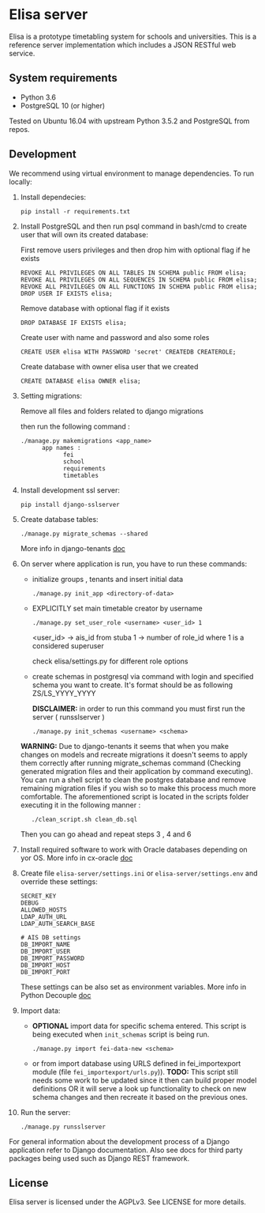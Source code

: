 # Elisa server

Elisa is a prototype timetabling system for schools and universities. This is a
reference server implementation which includes a JSON RESTful web service.

## System requirements

- Python 3.6
- PostgreSQL 10 (or higher)

Tested on Ubuntu 16.04 with upstream Python 3.5.2 and PostgreSQL from repos.

## Development

We recommend using virtual environment to manage dependencies. To run locally:

1. Install dependecies:

      ```
      pip install -r requirements.txt
      ```

2. Install PostgreSQL and then run psql command in bash/cmd to create user that will own its created database:

      First remove users privileges and then drop him with optional flag if he exists

      ```
      REVOKE ALL PRIVILEGES ON ALL TABLES IN SCHEMA public FROM elisa;
      REVOKE ALL PRIVILEGES ON ALL SEQUENCES IN SCHEMA public FROM elisa;
      REVOKE ALL PRIVILEGES ON ALL FUNCTIONS IN SCHEMA public FROM elisa;
      DROP USER IF EXISTS elisa;
      ```

      Remove database with optional flag if it exists

      ```
      DROP DATABASE IF EXISTS elisa;
      ```

      Create user with name and password and also some roles

      ```
      CREATE USER elisa WITH PASSWORD 'secret' CREATEDB CREATEROLE;
      ```

      Create database with owner elisa user that we created

      ```
      CREATE DATABASE elisa OWNER elisa;
      ```

3. Setting migrations:

      Remove all files and folders related to django migrations

      then run the following command :
      ```
      ./manage.py makemigrations <app_name>
            app names :
                  fei
                  school
                  requirements
                  timetables
      ```
    

4. Install development ssl server:

      ```
      pip install django-sslserver
      ```
     
5. Create database tables:

      ```
      ./manage.py migrate_schemas --shared
      ```
      
      More info in django-tenants [doc](https://django-tenants.readthedocs.io/en/latest/)

6. On server where application is run, you have to run these commands:
     - initialize groups , tenants and insert initial data
          ```
          ./manage.py init_app <directory-of-data>
          ```
     - EXPLICITLY set main timetable creator by username
          ```
          ./manage.py set_user_role <username> <user_id> 1
          ```
          <user_id> -> ais_id from stuba
          1 -> number of role_id where 1 is a considered superuser

          check elisa/settings.py for different role options

      - create schemas in postgresql via command with login and specified schema you want to create. It's format should be as following ZS/LS_YYYY_YYYY
      
        **DISCLAIMER:** in order to run this command you must first run the server ( runsslserver )
          ```
          ./manage.py init_schemas <username> <schema>
          ```
	 **WARNING:** Due to django-tenants it seems that when you make changes on models and recreate migrations it doesn't seems to apply them correctly after running migrate_schemas command (Checking generated migration files and their application by command executing).
       You can run a shell script to clean the postgres database and remove remaining migration files if you wish so to make this process much more comfortable.
       The aforementioned script is located in the scripts folder executing it in the following manner :

          ./clean_script.sh clean_db.sql
       
      Then you can go ahead and repeat steps 3 , 4 and 6

7. Install required software to work with Oracle databases depending on yor OS. More info in cx-oracle
    [doc](https://cx-oracle.readthedocs.io/en/latest/installation.html)

8. Create file `elisa-server/settings.ini` or `elisa-server/settings.env` and override these settings:
      ```
      SECRET_KEY
      DEBUG
      ALLOWED_HOSTS
      LDAP_AUTH_URL
      LDAP_AUTH_SEARCH_BASE
        
      # AIS DB settings
      DB_IMPORT_NAME
      DB_IMPORT_USER
      DB_IMPORT_PASSWORD
      DB_IMPORT_HOST
      DB_IMPORT_PORT
      ```
      
      These settings can be also set as environment variables. More info in Python Decouple
    [doc](https://github.com/henriquebastos/python-decouple)

9. Import data:
      - **OPTIONAL** import data for specific schema entered. This script is being executed when `init_schemas` script is being run.
          ```
          ./manage.py import fei-data-new <schema>
          ```
      - or from import database using URLS defined in fei_importexport module (file `fei_importexport/urls.py`)). **TODO:** This script still needs some work to be updated since it then can build proper model definitions OR it will serve a look up functionality to check on new schema changes and then recreate it based on the previous ones.

10. Run the server:

      ```
      ./manage.py runsslserver
      ```

For general information about the development process of a Django application
refer to Django documentation. Also see docs for third party packages being used
such as Django REST framework.

## License

Elisa server is licensed under the AGPLv3. See LICENSE for more details.
